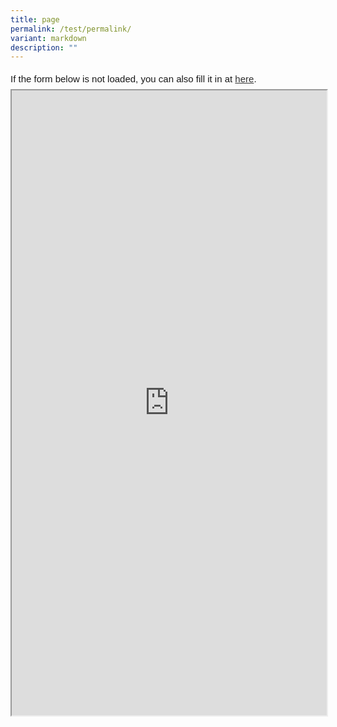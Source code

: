 ```yaml
---
title: page
permalink: /test/permalink/
variant: markdown
description: ""
---
```

<div style="font-family:Sans-Serif;font-size:15px;color:#000;opacity:0.9;padding-top:5px;padding-bottom:8px">If the form below is not loaded, you can also fill it in at <a href="https://form.gov.sg/65b28a396f26938cf7d90f6f">here</a>.</div>



<!-- Change the width and height values to suit you best -->
<iframe style="width:100%;height:1000px" src="https://form.gov.sg/65b28a396f26938cf7d90f6f" id="iframe"></iframe>
